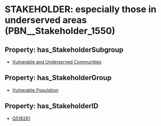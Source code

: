 # STAKEHOLDER: __especially those in underserved areas__ (PBN__Stakeholder_1550)

## Property: has_StakeholderSubgroup

* [Vulnerable and Underserved Communities](PBN__StakeholderSubgroup_102)

## Property: has_StakeholderGroup

* [Vulnerable Population](PBN__StakeholderGroup_6)

## Property: has_StakeholderID

* [Q518261](Q518261)

